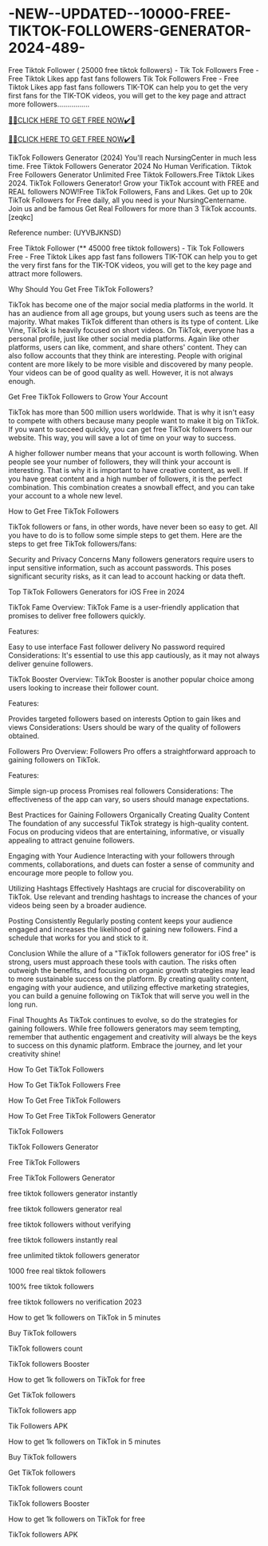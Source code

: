 # -NEW--UPDATED--10000-FREE-TIKTOK-FOLLOWERS-GENERATOR-2024-489-
Free Tiktok Follower ( 25000 free tiktok followers) - Tik Tok Followers Free - Free Tiktok Likes app fast fans followers Tik Tok Followers Free - Free Tiktok Likes app fast fans followers TIK-TOK can help you to get the very first fans for the TIK-TOK videos, you will get to the key page and attract more followers................


[🎁🎁CLICK HERE TO GET FREE NOW✔️🎁](https://www.footlogix.com/Footlogix/media/Before-and-After/allgiftrafisarkar.html)

[🎁🎁CLICK HERE TO GET FREE NOW✔️🎁](https://www.footlogix.com/Footlogix/media/Before-and-After/allgiftrafisarkar.html)


TikTok Followers Generator (2024) You'll reach NursingCenter in much less time. Free Tiktok Followers Generator 2024 No Human Verification. Tiktok Free Followers Generator Unlimited Free Tiktok Followers.Free Tiktok Likes 2024. TikTok Followers Generator! Grow your TikTok account with FREE and REAL followers NOW!Free TikTok Followers, Fans and Likes. Get up to 20k TikTok Followers for Free daily, all you need is your NursingCentername. Join us and be famous Get Real Followers for more than 3 TikTok accounts. [zeqkc]

Reference number: (UYVBJKNSD)

Free Tiktok Follower (** 45000 free tiktok followers) - Tik Tok Followers Free - Free Tiktok Likes app fast fans followers TIK-TOK can help you to get the very first fans for the TIK-TOK videos, you will get to the key page and attract more followers.

Why Should You Get Free TikTok Followers?

TikTok has become one of the major social media platforms in the world. It has an audience from all age groups, but young users such as teens are the majority. What makes TikTok different than others is its type of content. Like Vine, TikTok is heavily focused on short videos. On TikTok, everyone has a personal profile, just like other social media platforms. Again like other platforms, users can like, comment, and share others' content. They can also follow accounts that they think are interesting. People with original content are more likely to be more visible and discovered by many people. Your videos can be of good quality as well. However, it is not always enough.

Get Free TikTok Followers to Grow Your Account

TikTok has more than 500 million users worldwide. That is why it isn't easy to compete with others because many people want to make it big on TikTok. If you want to succeed quickly, you can get free TikTok followers from our website. This way, you will save a lot of time on your way to success.

A higher follower number means that your account is worth following. When people see your number of followers, they will think your account is interesting. That is why it is important to have creative content, as well. If you have great content and a high number of followers, it is the perfect combination. This combination creates a snowball effect, and you can take your account to a whole new level.

How to Get Free TikTok Followers

TikTok followers or fans, in other words, have never been so easy to get. All you have to do is to follow some simple steps to get them. Here are the steps to get free TikTok followers/fans:

Security and Privacy Concerns Many followers generators require users to input sensitive information, such as account passwords. This poses significant security risks, as it can lead to account hacking or data theft.

Top TikTok Followers Generators for iOS Free in 2024

TikTok Fame Overview: TikTok Fame is a user-friendly application that promises to deliver free followers quickly.

Features:

Easy to use interface Fast follower delivery No password required Considerations: It's essential to use this app cautiously, as it may not always deliver genuine followers.

TikTok Booster Overview: TikTok Booster is another popular choice among users looking to increase their follower count.

Features:

Provides targeted followers based on interests Option to gain likes and views Considerations: Users should be wary of the quality of followers obtained.

Followers Pro Overview: Followers Pro offers a straightforward approach to gaining followers on TikTok.

Features:

Simple sign-up process Promises real followers Considerations: The effectiveness of the app can vary, so users should manage expectations.

Best Practices for Gaining Followers Organically Creating Quality Content The foundation of any successful TikTok strategy is high-quality content. Focus on producing videos that are entertaining, informative, or visually appealing to attract genuine followers.

Engaging with Your Audience Interacting with your followers through comments, collaborations, and duets can foster a sense of community and encourage more people to follow you.

Utilizing Hashtags Effectively Hashtags are crucial for discoverability on TikTok. Use relevant and trending hashtags to increase the chances of your videos being seen by a broader audience.

Posting Consistently Regularly posting content keeps your audience engaged and increases the likelihood of gaining new followers. Find a schedule that works for you and stick to it.

Conclusion While the allure of a "TikTok followers generator for iOS free" is strong, users must approach these tools with caution. The risks often outweigh the benefits, and focusing on organic growth strategies may lead to more sustainable success on the platform. By creating quality content, engaging with your audience, and utilizing effective marketing strategies, you can build a genuine following on TikTok that will serve you well in the long run.

Final Thoughts As TikTok continues to evolve, so do the strategies for gaining followers. While free followers generators may seem tempting, remember that authentic engagement and creativity will always be the keys to success on this dynamic platform. Embrace the journey, and let your creativity shine!

How To Get TikTok Followers

How To Get TikTok Followers Free

How To Get Free TikTok Followers

How To Get Free TikTok Followers Generator

TikTok Followers

TikTok Followers Generator

Free TikTok Followers

Free TikTok Followers Generator

free tiktok followers generator instantly

free tiktok followers generator real

free tiktok followers without verifying

free tiktok followers instantly real

free unlimited tiktok followers generator

1000 free real tiktok followers

100% free tiktok followers

free tiktok followers no verification 2023

How to get 1k followers on TikTok in 5 minutes

Buy TikTok followers

TikTok followers count

TikTok followers Booster

How to get 1k followers on TikTok for free

Get TikTok followers

TikTok followers app

Tik Followers APK

How to get 1k followers on TikTok in 5 minutes

Buy TikTok followers

Get TikTok followers

TikTok followers count

TikTok followers Booster

How to get 1k followers on TikTok for free

TikTok followers APK
